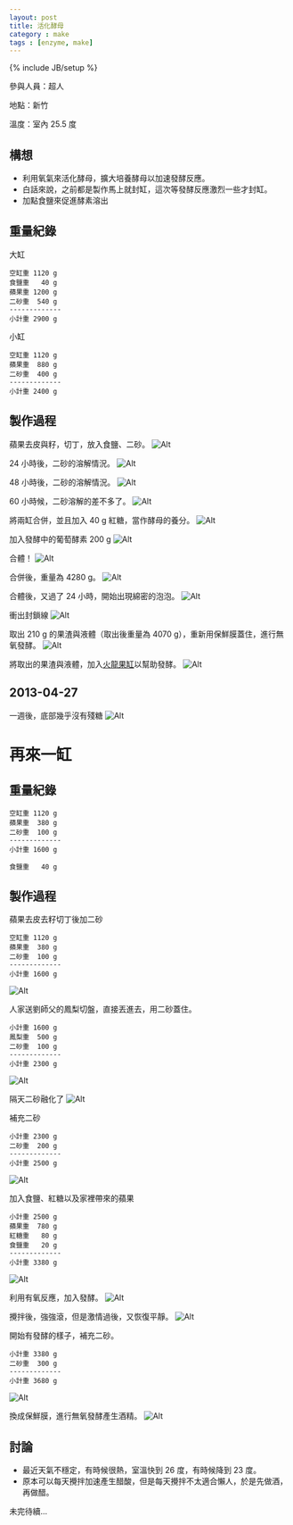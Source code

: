 ```yaml
---
layout: post
title: 活化酵母
category : make
tags : [enzyme, make]
---
```

{% include JB/setup %}

參與人員：超人

地點：新竹

溫度：室內 25.5 度

## 構想

* 利用氧氣來活化酵母，擴大培養酵母以加速發酵反應。
* 白話來說，之前都是製作馬上就封缸，這次等發酵反應激烈一些才封缸。
* 加點食鹽來促進酵素溶出

## 重量紀錄

大缸

    空缸重 1120 g
    食鹽重   40 g
    蘋果重 1200 g
    二砂重  540 g
    -------------
    小計重 2900 g

小缸

    空缸重 1120 g
    蘋果重  880 g
    二砂重  400 g
    -------------
    小計重 2400 g

## 製作過程

蘋果去皮與籽，切丁，放入食鹽、二砂。
![Alt](/img/make/2013-04-15/IMG_20130415_232311.jpg)

24 小時後，二砂的溶解情況。
![Alt](/img/make/2013-04-15/IMG_20130416_232007.jpg)

48 小時後，二砂的溶解情況。
![Alt](/img/make/2013-04-15/IMG_20130418_001031.jpg)

60 小時候，二砂溶解的差不多了。
![Alt](/img/make/2013-04-15/IMG_20130418_125512.jpg)

將兩缸合併，並且加入 40 g 紅糖，當作酵母的養分。
![Alt](/img/make/2013-04-15/IMG_20130418_130012.jpg)

加入發酵中的葡萄酵素 200 g
![Alt](/img/make/2013-04-15/IMG_20130418_130929.jpg)

合體！
![Alt](/img/make/2013-04-15/IMG_20130418_131150.jpg)

合併後，重量為 4280 g。
![Alt](/img/make/2013-04-15/IMG_20130418_131352.jpg)

合體後，又過了 24 小時，開始出現綿密的泡泡。
![Alt](/img/make/2013-04-15/IMG_20130419_130307.jpg)

衝出封鎖線
![Alt](/img/make/2013-04-15/IMG_20130419_234043.jpg)

取出 210 g 的果渣與液體（取出後重量為 4070 g），重新用保鮮膜蓋住，進行無氧發酵。
![Alt](/img/make/2013-04-15/IMG_20130419_235730.jpg)

將取出的果渣與液體，加入[火龍果缸](/make/2012/11/26/pitaya)以幫助發酵。
![Alt](/img/make/2013-04-15/IMG_20130419_235750.jpg)

## 2013-04-27

一週後，底部幾乎沒有殘糖
![Alt](/img/make/2013-04-15/IMG_20130427_112801.jpg)

# 再來一缸

## 重量紀錄

    空缸重 1120 g
    蘋果重  380 g
    二砂重  100 g
    -------------
    小計重 1600 g

    食鹽重   40 g

## 製作過程

蘋果去皮去籽切丁後加二砂

    空缸重 1120 g
    蘋果重  380 g
    二砂重  100 g
    -------------
    小計重 1600 g

![Alt](/img/make/2013-04-15/IMG_20130502_131217.jpg)

人家送劉師父的鳳梨切盤，直接丟進去，用二砂蓋住。

    小計重 1600 g
    鳳梨重  500 g
    二砂重  100 g
    -------------
    小計重 2300 g

![Alt](/img/make/2013-04-15/IMG_20130502_232647.jpg)

隔天二砂融化了
![Alt](/img/make/2013-04-15/IMG_20130503_120608.jpg)

補充二砂

    小計重 2300 g
    二砂重  200 g
    -------------
    小計重 2500 g

![Alt](/img/make/2013-04-15/IMG_20130503_120835.jpg)

加入食鹽、紅糖以及家裡帶來的蘋果


    小計重 2500 g
    蘋果重  780 g
    紅糖重   80 g
    食鹽重   20 g
    -------------
    小計重 3380 g

![Alt](/img/make/2013-04-15/IMG_20130506_232327.jpg)

利用有氧反應，加入發酵。
![Alt](/img/make/2013-04-15/IMG_20130507_124100.jpg)

攪拌後，強強滾，但是激情過後，又恢復平靜。
![Alt](/img/make/2013-04-15/IMG_20130508_120336.jpg)

開始有發酵的樣子，補充二砂。

    小計重 3380 g
    二砂重  300 g
    -------------
    小計重 3680 g

![Alt](/img/make/2013-04-15/IMG_20130509_224008.jpg)

換成保鮮膜，進行無氧發酵產生酒精。
![Alt](/img/make/2013-04-15/IMG_20130510_230355.jpg)

## 討論

* 最近天氣不穩定，有時候很熱，室溫快到 26 度，有時候降到 23 度。
* 原本可以每天攪拌加速產生醋酸，但是每天攪拌不太適合懶人，於是先做酒，再做醋。

未完待續...

